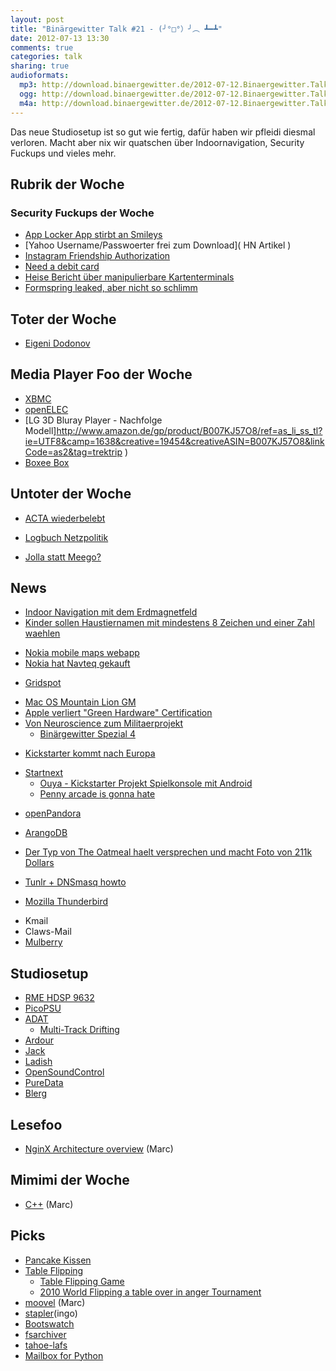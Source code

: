 ```yaml
---
layout: post
title: "Binärgewitter Talk #21 - (╯°□°）╯︵ ┻━┻"
date: 2012-07-13 13:30
comments: true
categories: talk
sharing: true
audioformats:
  mp3: http://download.binaergewitter.de/2012-07-12.Binaergewitter.Talk.21.mp3
  ogg: http://download.binaergewitter.de/2012-07-12.Binaergewitter.Talk.21.ogg
  m4a: http://download.binaergewitter.de/2012-07-12.Binaergewitter.Talk.21.m4a
---
```

Das neue Studiosetup ist so gut wie fertig, dafür haben wir pfleidi diesmal verloren. Macht aber nix wir quatschen über Indoornavigation, Security Fuckups und vieles mehr.

## Rubrik der Woche
### Security Fuckups der Woche
* [App Locker App stirbt an Smileys](http://www.androidincanada.ca/news/vulnerability-for-asus-app-app-locker-found/ )
* [Yahoo Username/Passwoerter frei zum Download]( HN Artikel )
* [Instagram Friendship Authorization]( http://packetstormsecurity.org/files/114639/instagram-auth.txt )
* [Need a debit card]( https://twitter.com/NeedADebitCard )
* [Heise Bericht über manipulierbare Kartenterminals](http://www.heise.de/newsticker/meldung/EC-Karten-PIN-Klau-am-Kartenterminal-moeglich-1636550.html )
* [Formspring leaked, aber nicht so schlimm]( http://blog.formspring.me/2012/07/urgent-change-your-formspring-password/ ) 

## Toter der Woche
* [Eigeni Dodonov](http://www.pro-linux.de/news/1/18586/eugeni-dodonov-toedlich-verunglueckt.html )

## Media Player Foo der Woche
* [XBMC](http://xbmc.org/ )
* [openELEC](http://openelec.tv/ )
* [LG 3D Bluray Player - Nachfolge Modell]http://www.amazon.de/gp/product/B007KJ57O8/ref=as_li_ss_tl?ie=UTF8&camp=1638&creative=19454&creativeASIN=B007KJ57O8&linkCode=as2&tag=trektrip )
* [Boxee Box](http://www.amazon.de/gp/product/B0043EV3MS/ref=as_li_ss_tl?ie=UTF8&camp=1638&creative=19454&creativeASIN=B0043EV3MS&linkCode=as2&tag=trektrip )

## Untoter der Woche
* [ACTA wiederbelebt](http://www.heise.de/newsticker/meldung/Kanadisch-europaeisches-Handelsabkommen-ACTA-reloaded-1636041.html )
 - [Logbuch Netzpolitik](http://logbuch-netzpolitik.de/lnp031-handwerkliche-fehler/ )
* [Jolla statt Meego?]( http://www.heise.de/newsticker/meldung/MeeGo-ist-tot-es-lebe-Jolla-1634265.html )

## News
- [Indoor Navigation mit dem Erdmagnetfeld]( http://tech.slashdot.org/story/12/07/09/196234/indoor-navigation-on-your-smartphone-using-the-earths-magnetic-field )
- [Kinder sollen Haustiernamen mit mindestens 8 Zeichen und einer Zahl waehlen]( http://www.newsbiscuit.com/2012/06/08/children-warned-name-of-first-pet-should-contain-8-characters-and-a-digit/ )
* [Nokia mobile maps webapp]( http://m.maps.nokia.com/#action=search&params=%7B%7D&bmk=1 )  
 * [Nokia hat Navteq gekauft](http://de.wikipedia.org/wiki/Navteq )
- [Gridspot]( https://gridspot.com/compute/ )
* [Mac OS Mountain Lion GM]( internet://InstallESD.dmg )  
* [Apple verliert "Green Hardware" Certification](http://apple.slashdot.org/story/12/07/07/2140231/apple-exits-green-hardware-certification-program )
* [Von Neuroscience zum Militaerprojekt]( http://chronicle.com/article/From-Bench-to-Bunker-/132743/ )
  * [Binärgewitter Spezial 4](http://blog.binaergewitter.de/blog/2012/05/17/binaergewitter-spezial-number-4-distributed-computing/ )
- [Kickstarter kommt nach Europa](http://www.pro-linux.de/news/1/18596/crowdfunding-kickstarter-kommt-nach-europa.html )
 * [Startnext](http://startnext.de )
    * [Ouya - Kickstarter Projekt Spielkonsole mit Android]( http://www.kickstarter.com/projects/ouya/ouya-a-new-kind-of-video-game-console )  
    * [Penny arcade is gonna hate]( http://penny-arcade.com/report/editorial-article/the-reality-of-the-ouya-console-doesnt-match-the-hype-why-you-should-be-ske ) 
- [openPandora](http://openpandora.org/ )
* [ArangoDB]( https://github.com/triAGENS/ArangoDB/wiki ) 
- [Der Typ von The Oatmeal haelt versprechen und macht Foto von 211k Dollars]( http://theoatmeal.com/blog/charity_money )
* [Tunlr + DNSmasq howto]( http://tunlr.net/forums/topic/noob-guide-to-setting-up-tunlr-and-dnsmasq-permanently-on-mac-os-x/ ) 
- [Mozilla Thunderbird](http://www.pro-linux.de/news/1/18582/mozilla-faehrt-thunderbird-engagement-zurueck.html )
 * Kmail
 * Claws-Mail
 * [Mulberry](http://de.wikipedia.org/wiki/Mulberry_%28Software%29 )

## Studiosetup
* [RME HDSP 9632](http://www.thomann.de/de/rme_digi_9632_hdsp_pcikarte.htm )
* [PicoPSU](http://www.amazon.de/gp/product/B005OKCN0G/ref=as_li_ss_tl?ie=UTF8&camp=1638&creative=19454&creativeASIN=B005OKCN0G&linkCode=as2&tag=trektrip )
* [ADAT]( https://de.wikipedia.org/wiki/Alesis_Digital_Audio_Tape )
    * [Multi-Track Drifting](i0.kym-cdn.com/entries/icons/original/000/000/727/DenshaDeD_ch01p16-17.png )
* [Ardour](http://ardour.org/ )
* [Jack](http://jackaudio.org/ )
* [Ladish](http://ladish.org/ )
* [OpenSoundControl](http://opensoundcontrol.org/ )
* [PureData](http://puredata.info/ )
* [Blerg]( https://github.com/Binaergewitter/serious-bg )

## Lesefoo
* [NginX Architecture overview]( http://www.aosabook.org/en/nginx.html )  (Marc)

## Mimimi der Woche
* [C++](wtf://lol) (Marc)

## Picks
- [Pancake Kissen]( https://lh5.googleusercontent.com/-zkz8G_CUnvE/T_7tBMbrhEI/AAAAAAAAIn4/g0_c6hlBoCA/s735/Pancake.jpeg )
- [Table Flipping]( http://knowyourmeme.com/memes/flipping-tables-%E2%95%AF%E2%96%A1%EF%BC%89%E2%95%AF%EF%B8%B5-%E2%94%BB%E2%94%81%E2%94%BB )
    - [Table Flipping Game]( http://www.youtube.com/watch?v=REYwafK2uKE )
    - [2010 World Flipping a table over in anger Tournament](http://www.youtube.com/watch?v=Jx9A5fNQ8SQ )
- [moovel]( https://www.moovel.com )  (Marc)
- [stapler](https://bbs.archlinux.org/viewtopic.php?id=77388 )(ingo)
- [Bootswatch]( http://bootswatch.com/ )
- [fsarchiver](http://www.fsarchiver.org )
- [tahoe-lafs](https://tahoe-lafs.org/trac/tahoe-lafs )
- [Mailbox for Python]( http://docs.python.org/library/mailbox.html )

